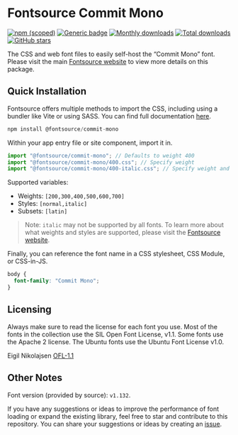 # Fontsource Commit Mono

[![npm (scoped)](https://img.shields.io/npm/v/@fontsource/commit-mono?color=brightgreen)](https://www.npmjs.com/package/@fontsource/commit-mono) [![Generic badge](https://img.shields.io/badge/fontsource-passing-brightgreen)](https://github.com/fontsource/fontsource) [![Monthly downloads](https://badgen.net/npm/dm/@fontsource/commit-mono)](https://github.com/fontsource/fontsource) [![Total downloads](https://badgen.net/npm/dt/@fontsource/commit-mono)](https://github.com/fontsource/fontsource) [![GitHub stars](https://img.shields.io/github/stars/fontsource/fontsource.svg?style=social&label=Star)](https://github.com/fontsource/fontsource/stargazers)

The CSS and web font files to easily self-host the “Commit Mono” font. Please visit the main [Fontsource website](https://fontsource.org/fonts/commit-mono) to view more details on this package.

## Quick Installation

Fontsource offers multiple methods to import the CSS, including using a bundler like Vite or using SASS. You can find full documentation [here](https://fontsource.org/docs/getting-started/introduction).

```javascript
npm install @fontsource/commit-mono
```

Within your app entry file or site component, import it in.

```javascript
import "@fontsource/commit-mono"; // Defaults to weight 400
import "@fontsource/commit-mono/400.css"; // Specify weight
import "@fontsource/commit-mono/400-italic.css"; // Specify weight and style
```

Supported variables:
- Weights: `[200,300,400,500,600,700]`
- Styles: `[normal,italic]`
- Subsets: `[latin]`

> Note: `italic` may not be supported by all fonts. To learn more about what weights and styles are supported, please visit the [Fontsource website](https://fontsource.org/fonts/commit-mono).

Finally, you can reference the font name in a CSS stylesheet, CSS Module, or CSS-in-JS.

```css
body {
  font-family: "Commit Mono";
}
```

## Licensing
Always make sure to read the license for each font you use. Most of the fonts in the collection use the SIL Open Font License, v1.1. Some fonts use the Apache 2 license. The Ubuntu fonts use the Ubuntu Font License v1.0.

Eigil Nikolajsen
[OFL-1.1](https://github.com/eigilnikolajsen/commit-mono/blob/v1.143/src/txt/license.txt)

## Other Notes
Font version (provided by source): `v1.132`.

If you have any suggestions or ideas to improve the performance of font loading or expand the existing library, feel free to star and contribute to this repository. You can share your suggestions or ideas by creating an [issue](https://github.com/fontsource/fontsource/issues).